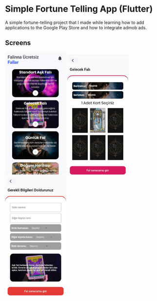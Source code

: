 # Simple Fortune Telling App (Flutter)
A simple fortune-telling project that I made while learning how to add applications to the Google Play Store and how to integrate admob ads. 

## Screens
<p float="left">
  <img src="images/1.jpg" width="200" />
  <img src="images/3.jpg" width="200" /> 
  <img src="images/4.jpg" width="200" />
</p>

